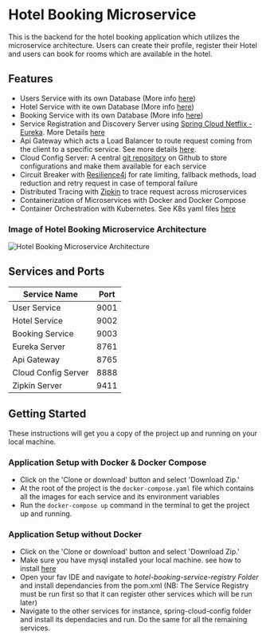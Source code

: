 # Hotel Booking Microservice

This is the backend for the hotel booking application which utilizes the microservice architecture.
Users can create their profile, register their Hotel and users can book for rooms which are available in the hotel.


## Features
- Users Service with its own Database (More info [here](https://github.com/epaitoo/hotel-booking-microservice/tree/main/users-service#readme))
- Hotel Service with ite own Database (More info [here](https://github.com/epaitoo/hotel-booking-microservice/tree/main/hotel-service#readme))
- Booking Service with its own Database (More info [here](https://github.com/epaitoo/hotel-booking-microservice/tree/main/booking-service#readme))
- Service Registration and Discovery Server using [Spring Cloud Netflix - Eureka](https://spring.io/projects/spring-cloud-netflix). More Details [here](https://github.com/epaitoo/hotel-booking-microservice/tree/main/hotel-booking-service-registry#readme)
- Api Gateway which acts a Load Balancer to route request coming from the client to a specific service. See more details [here](https://github.com/epaitoo/hotel-booking-microservice/tree/main/api-gateway#readme). 
- Cloud Config Server: A central [git repository](https://github.com/epaitoo/hotel-booking-microservice/tree/main/spring-cloud-config-server#readme) on Github to store configurations and make them available for each service
- Circuit Breaker with [Resilience4j](https://resilience4j.readme.io/docs) for rate limiting, fallback methods, load reduction and retry request in case of temporal failure
- Distributed Tracing with [Zipkin](https://zipkin.io/) to trace request across microservices
- Containerization of Microservices with Docker and Docker Compose
- Container Orchestration with Kubernetes. See K8s yaml files [here](https://github.com/epaitoo/hotel-booking-microservice/tree/main/k8s)

### Image of Hotel Booking Microservice Architecture

![Hotel Booking Microservice Architecture](https://res.cloudinary.com/epaitoo/image/upload/v1637055984/others/microservice-img.jpg "Microservice Architecture Diagram")

## Services and Ports 

| Service Name        |     Port      | 
| -------------       |:-------------:| 
| User Service        | 9001          | 
| Hotel Service       | 9002          |   
| Booking Service     | 9003          | 
| Eureka Server       | 8761          |  
| Api Gateway         | 8765          |  
| Cloud Config Server | 8888          |  
| Zipkin Server       | 9411          |



## Getting Started

These instructions will get you a copy of the project up and running on your local machine.

### Application Setup with Docker & Docker Compose

- Click on the 'Clone or download' button and select 'Download Zip.'
- At the root of the project is the `docker-compose.yaml` file which contains all the images for each service and its environment variables
- Run the `docker-compose up` command in the terminal to get the project up and running.

### Application Setup without Docker
- Click on the 'Clone or download' button and select 'Download Zip.'
- Make sure you have mysql installed your local machine. see how to install [here](https://dev.mysql.com/doc/refman/8.0/en/installing.html)
- Open your fav IDE and navigate to <em>hotel-booking-service-registry Folder</em> and install dependancies from the pom.xml
(NB: The Service Registry must be run first so that it can register other services which will be run later)
- Navigate to the other services for instance, spring-cloud-config folder and install its dependacies and run. Do the same for all the remaining services.




